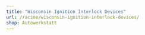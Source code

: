 ```yaml
---
title: "Wisconsin Ignition Interlock Devices"
url: /racine/wisconsin-ignition-interlock-devices/
shop: Autowerkstatt
---
```

